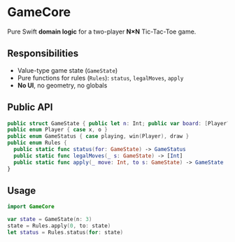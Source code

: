 # GameCore

Pure Swift **domain logic** for a two-player **N×N** Tic-Tac-Toe game.

## Responsibilities
- Value-type game state (`GameState`)
- Pure functions for rules (`Rules`): `status`, `legalMoves`, `apply`
- **No UI**, no geometry, no globals

## Public API
```swift
public struct GameState { public let n: Int; public var board: [Player?]; public var current: Player }
public enum Player { case x, o }
public enum GameStatus { case playing, win(Player), draw }
public enum Rules {
  public static func status(for: GameState) -> GameStatus
  public static func legalMoves(_ s: GameState) -> [Int]
  public static func apply(_ move: Int, to s: GameState) -> GameState
}
```

## Usage
```swift
import GameCore

var state = GameState(n: 3)
state = Rules.apply(0, to: state)
let status = Rules.status(for: state)
```
